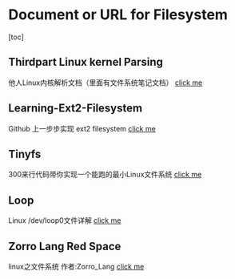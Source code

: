# Document or URL for Filesystem

[toc]

## Thirdpart Linux kernel Parsing
他人Linux内核解析文档（里面有文件系统笔记文档） [click me](https://pan.baidu.com/s/1kUG44Tp#list/path=%2F)

## Learning-Ext2-Filesystem
Github 上一步步实现 ext2 filesystem  [click me](https://github.com/Ninals-GitHub/Learning-Ext2-Filesystem)

## Tinyfs
300来行代码带你实现一个能跑的最小Linux文件系统 [click me](https://mp.weixin.qq.com/s/Sidfn8CZn4KxKh6xMH2uJQ)

## Loop
Linux /dev/loop0文件详解 [click me](https://blog.csdn.net/wangxin6722513/article/details/44225957)

## Zorro Lang Red Space
linux之文件系统 作者:Zorro_Lang [click me](https://blog.csdn.net/wangxin6722513/article/details/44225957)